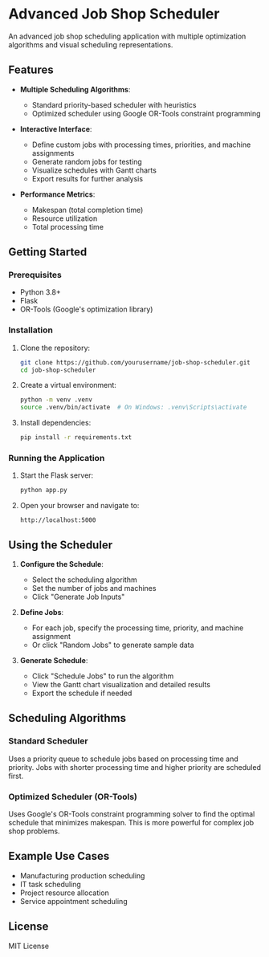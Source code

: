 # Advanced Job Shop Scheduler

An advanced job shop scheduling application with multiple optimization algorithms and visual scheduling representations.

## Features

- **Multiple Scheduling Algorithms**:
  - Standard priority-based scheduler with heuristics
  - Optimized scheduler using Google OR-Tools constraint programming
  
- **Interactive Interface**:
  - Define custom jobs with processing times, priorities, and machine assignments
  - Generate random jobs for testing
  - Visualize schedules with Gantt charts
  - Export results for further analysis

- **Performance Metrics**:
  - Makespan (total completion time)
  - Resource utilization
  - Total processing time

## Getting Started

### Prerequisites

- Python 3.8+
- Flask
- OR-Tools (Google's optimization library)

### Installation

1. Clone the repository:
   ```bash
   git clone https://github.com/yourusername/job-shop-scheduler.git
   cd job-shop-scheduler
   ```

2. Create a virtual environment:
   ```bash
   python -m venv .venv
   source .venv/bin/activate  # On Windows: .venv\Scripts\activate
   ```

3. Install dependencies:
   ```bash
   pip install -r requirements.txt
   ```

### Running the Application

1. Start the Flask server:
   ```bash
   python app.py
   ```

2. Open your browser and navigate to:
   ```
   http://localhost:5000
   ```

## Using the Scheduler

1. **Configure the Schedule**:
   - Select the scheduling algorithm
   - Set the number of jobs and machines
   - Click "Generate Job Inputs"

2. **Define Jobs**:
   - For each job, specify the processing time, priority, and machine assignment
   - Or click "Random Jobs" to generate sample data

3. **Generate Schedule**:
   - Click "Schedule Jobs" to run the algorithm
   - View the Gantt chart visualization and detailed results
   - Export the schedule if needed

## Scheduling Algorithms

### Standard Scheduler
Uses a priority queue to schedule jobs based on processing time and priority. Jobs with shorter processing time and higher priority are scheduled first.

### Optimized Scheduler (OR-Tools)
Uses Google's OR-Tools constraint programming solver to find the optimal schedule that minimizes makespan. This is more powerful for complex job shop problems.

## Example Use Cases

- Manufacturing production scheduling
- IT task scheduling
- Project resource allocation
- Service appointment scheduling

## License

MIT License
